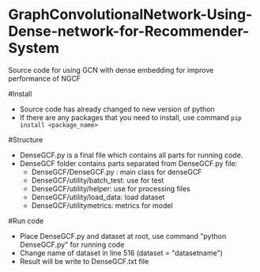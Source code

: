 # GraphConvolutionalNetwork-Using-Dense-network-for-Recommender-System
Source code for using GCN with dense embedding for improve performance of NGCF

#Install
* Source code has already changed to new version of python
* If there are any packages that you need to install, use command `pip install <package_name>`

#Structure
* DenseGCF.py is a final file which contains all parts for running code.
* DenseGCF folder contains parts separated from DenseGCF.py file:
	* DenseGCF/DenseGCF.py : main class for denseGCF
	* DenseGCF/utility/batch_test: use for test
	* DenseGCF/utility/helper: use for processing files
	* DenseGCF/utility/load_data: load dataset
	* DenseGCF/utilitymetrics: metrics for model

#Run code
* Place DenseGCF.py and dataset at root, use command "python DenseGCF.py" for running code
* Change name of dataset in line 516 (dataset = "datasetname")
* Result will be write to DenseGCF.txt file


